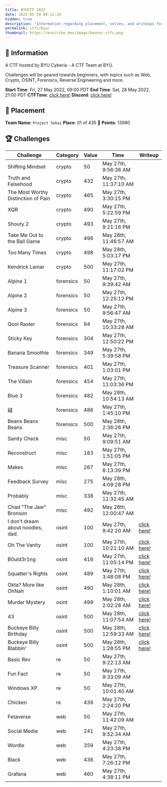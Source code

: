```yaml
---
title: BYUCTF 2022
date: 2022-05-29 09:12:14
hidden: true
description: "Information regarding placement, solves, and writeups for BYUCTF 2022."
permalink: ctfs/byu/
thumbnail: https://enscribe.dev/image/banner-ctfs.png
---
```

## 📜 Information

A CTF hosted by BYU Cyberia - A CTF Team at BYU.

Challenges will be geared towards beginners, with topics such as Web, Crypto, OSINT, Forensics, Reverse Engineering and more.

**Start Time**: Fri, 27 May 2022, 09:00 PDT
**End Time**:  Sat, 28 May 2022, 21:00 PDT
**CTFTime**: [click here!](https://ctftime.org/event/1660/)
**Discord**: [click here!](https://discord.gg/dDtxzwX5Qc)

## 🥇 Placement

**Team Name**: `Project Sekai`
**Place**: 01 of 435 🥇
**Points**: 13980

## 🏆 Challenges

| Challenge                           | Category  | Value | Time                  | Writeup |
|-------------------------------------|-----------|-------|-----------------------|---------|
| Shifting Mindset                    | crypto    | 50    | May 27th, 9:56:36 AM  |         |
| Truth and Falsehood                 | crypto    | 432   | May 27th, 11:37:10 AM |         |
| The Most Worthy Distinction of Pain | crypto    | 465   | May 27th, 3:30:15 PM  |         |
| XQR                                 | crypto    | 490   | May 27th, 5:22:59 PM  |         |
| Shouty 2                            | crypto    | 493   | May 27th, 9:21:16 PM  |         |
| Take Me Out to the Ball Game        | crypto    | 498   | May 28th, 11:46:57 AM |         |
| Too Many Times                      | crypto    | 498   | May 28th, 5:03:17 PM  |         |
| Kendrick Lamar                      | crypto    | 500   | May 27th, 11:17:02 PM |         |
| Alpine 1                            | forensics | 50    | May 27th, 9:39:42 AM  |         |
| Alpine 2                            | forensics | 50    | May 27th, 12:25:12 PM |         |
| Alpine 3                            | forensics | 50    | May 27th, 9:56:47 AM  |         |
| Qool Raster                         | forensics | 94    | May 27th, 10:33:28 AM |         |
| Sticky Key                          | forensics | 304   | May 27th, 12:50:22 PM |         |
| Banana Smoothie                     | forensics | 349   | May 27th, 5:39:58 PM  |         |
| Treasure Scanner                    | forensics | 401   | May 27th, 1:03:01 PM  |         |
| The Villain                         | forensics | 454   | May 27th, 11:03:36 PM |         |
| Blue 3                              | forensics | 482   | May 28th, 10:54:13 AM |         |
| 緑                                   | forensics | 486   | May 27th, 1:45:10 PM  |         |
| Beans Beans Beans                   | forensics | 500   | May 28th, 2:36:26 PM  |         |
| Sanity Check                        | misc      | 50    | May 27th, 9:09:51 AM  |         |
| Reconstruct                         | misc      | 183   | May 27th, 1:51:05 PM  |         |
| Makes                               | misc      | 267   | May 27th, 6:13:39 PM  |         |
| Feedback Survey                     | misc      | 275   | May 28th, 4:09:28 PM  |         |
| Probably                            | misc      | 338   | May 27th, 11:32:45 AM |         |
| Chad "The Jaw" Bronson              | misc      | 492   | May 28th, 12:00:47 AM |         |
| I don't dream about noodles, dad.   | osint     | 100   | May 27th, 9:42:20 AM  |[click here!](https://enscribe.dev/ctfs/byu/osint/osint-compilation/)|
| Oh The Vanity                       | osint     | 100   | May 27th, 10:21:10 AM |[click here!](https://enscribe.dev/ctfs/byu/osint/osint-compilation/)|
| B0uld3r1ng                          | osint     | 416   | May 27th, 11:05:14 PM |[click here!](https://enscribe.dev/ctfs/byu/osint/osint-compilation/)|
| Squatter's Rights                   | osint     | 489   | May 27th, 3:48:08 PM  |[click here!](https://enscribe.dev/ctfs/byu/osint/osint-compilation/)|
| Okta? More like OhNah               | osint     | 490   | May 28th, 1:10:01 AM  |[click here!](https://enscribe.dev/ctfs/byu/osint/osint-compilation/)|
| Murder Mystery                      | osint     | 499   | May 28th, 2:02:28 AM  |[click here!](https://enscribe.dev/ctfs/byu/osint/osint-compilation/)|
| 43                                  | osint     | 500   | May 28th, 11:07:54 AM |[click here!](https://enscribe.dev/ctfs/byu/osint/osint-compilation/)|
| Buckeye Billy Birthday              | osint     | 500   | May 28th, 12:59:33 AM |[click here!](https://enscribe.dev/ctfs/byu/osint/osint-compilation/)|
| Buckeye Billy Blabbin'              | osint     | 500   | May 28th, 1:28:55 PM  |[click here!](https://enscribe.dev/ctfs/byu/osint/osint-compilation/)|
| Basic Rev                           | re        | 50    | May 27th, 9:22:13 AM  |         |
| Fun Fact                            | re        | 50    | May 27th, 9:33:09 AM  |         |
| Windows XP                          | re        | 50    | May 27th, 10:01:40 AM |         |
| Chicken                             | re        | 439   | May 27th, 2:24:20 PM  |         |
| Fetaverse                           | web       | 50    | May 27th, 11:42:09 AM |         |
| Social Media                        | web       | 241   | May 27th, 9:52:34 AM  |         |
| Wordle                              | web       | 359   | May 27th, 4:23:38 PM  |         |
| Black                               | web       | 436   | May 27th, 7:26:12 PM  |         |
| Grafana                             | web       | 460   | May 27th, 4:38:11 PM  |         |

